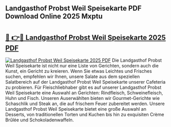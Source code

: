 ## Landgasthof Probst Weil Speisekarte PDF Download Online 2025 Mxptu

# <h2><a href="http://gc6n50.nevu.top/?p=Landgasthof+Probst+Weil+Speisekarte">🔗 👉🔴 Landgasthof Probst Weil Speisekarte 2025 PDF</a></h2>

[![Landgasthof Probst Weil Speisekarte 2025 PDF](https://i.imgur.com/dBaPXMq.png)](http://gc6n50.nevu.top/?p=Landgasthof+Probst+Weil+Speisekarte)
Die Landgasthof Probst Weil Speisekarte ist nicht nur eine Liste von Gerichten, sondern auch die Kunst, ein Gericht zu kreieren. Wenn Sie etwas Leichtes und Frisches suchen, empfehlen wir Ihnen, unsere Salate aus dem speziellen Salatbereich auf der Landgasthof Probst Weil Speisekarte unserer Cafeteria zu probieren. Für Fleischliebhaber gibt es auf unserer Landgasthof Probst Weil Speisekarte eine Auswahl an Gerichten: Rindfleisch, Schweinefleisch, Huhn und Fisch. Unseren Auserwählten bieten wir Gourmet-Gerichte wie Schaschlik und Steak an, die auf frischem Feuer zubereitet werden. Unsere Landgasthof Probst Weil Speisekarte bietet eine große Auswahl an Desserts, von traditionellen Torten und Kuchen bis hin zu exquisiten Crème Brûlée und Schokoladenwaffeln.
